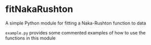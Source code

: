 # fitNakaRushton

A simple Python module for fitting a Naka-Rushton function to data

`example.py` provides some commented examples of how to use the functions in this module
